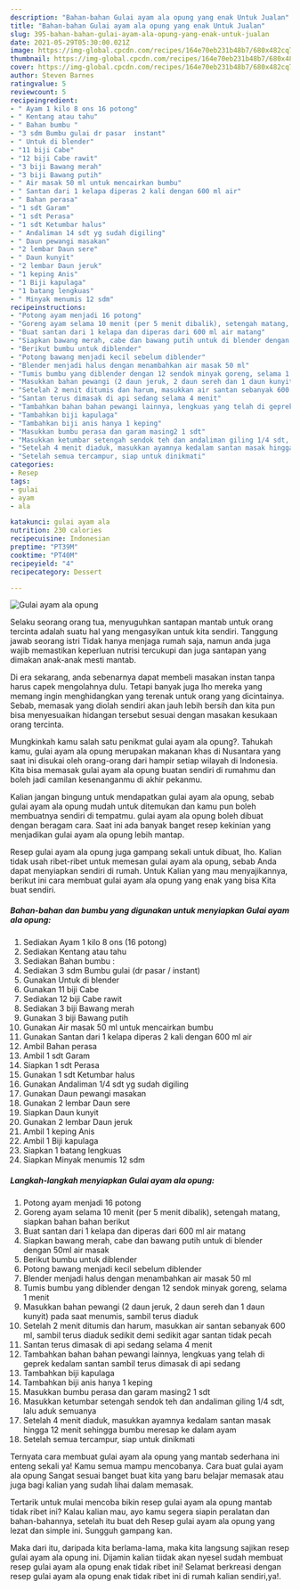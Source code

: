 ```yaml
---
description: "Bahan-bahan Gulai ayam ala opung yang enak Untuk Jualan"
title: "Bahan-bahan Gulai ayam ala opung yang enak Untuk Jualan"
slug: 395-bahan-bahan-gulai-ayam-ala-opung-yang-enak-untuk-jualan
date: 2021-05-29T05:30:00.021Z
image: https://img-global.cpcdn.com/recipes/164e70eb231b48b7/680x482cq70/gulai-ayam-ala-opung-foto-resep-utama.jpg
thumbnail: https://img-global.cpcdn.com/recipes/164e70eb231b48b7/680x482cq70/gulai-ayam-ala-opung-foto-resep-utama.jpg
cover: https://img-global.cpcdn.com/recipes/164e70eb231b48b7/680x482cq70/gulai-ayam-ala-opung-foto-resep-utama.jpg
author: Steven Barnes
ratingvalue: 5
reviewcount: 5
recipeingredient:
- " Ayam 1 kilo 8 ons 16 potong"
- " Kentang atau tahu"
- " Bahan bumbu "
- "3 sdm Bumbu gulai dr pasar  instant"
- " Untuk di blender"
- "11 biji Cabe"
- "12 biji Cabe rawit"
- "3 biji Bawang merah"
- "3 biji Bawang putih"
- " Air masak 50 ml untuk mencairkan bumbu"
- " Santan dari 1 kelapa diperas 2 kali dengan 600 ml air"
- " Bahan perasa"
- "1 sdt Garam"
- "1 sdt Perasa"
- "1 sdt Ketumbar halus"
- " Andaliman 14 sdt yg sudah digiling"
- " Daun pewangi masakan"
- "2 lembar Daun sere"
- " Daun kunyit"
- "2 lembar Daun jeruk"
- "1 keping Anis"
- "1 Biji kapulaga"
- "1 batang lengkuas"
- " Minyak menumis 12 sdm"
recipeinstructions:
- "Potong ayam menjadi 16 potong"
- "Goreng ayam selama 10 menit (per 5 menit dibalik), setengah matang, siapkan bahan bahan berikut"
- "Buat santan dari 1 kelapa dan diperas dari 600 ml air matang"
- "Siapkan bawang merah, cabe dan bawang putih untuk di blender dengan 50ml air masak"
- "Berikut bumbu untuk diblender"
- "Potong bawang menjadi kecil sebelum diblender"
- "Blender menjadi halus dengan menambahkan air masak 50 ml"
- "Tumis bumbu yang diblender dengan 12 sendok minyak goreng, selama 1 menit"
- "Masukkan bahan pewangi (2 daun jeruk, 2 daun sereh dan 1 daun kunyit) pada saat menumis, sambil terus diaduk"
- "Setelah 2 menit ditumis dan harum, masukkan air santan sebanyak 600 ml, sambil terus diaduk sedikit demi sedikit agar santan tidak pecah"
- "Santan terus dimasak di api sedang selama 4 menit"
- "Tambahkan bahan bahan pewangi lainnya, lengkuas yang telah di geprek kedalam santan sambil terus dimasak di api sedang"
- "Tambahkan biji kapulaga"
- "Tambahkan biji anis hanya 1 keping"
- "Masukkan bumbu perasa dan garam masing2 1 sdt"
- "Masukkan ketumbar setengah sendok teh dan andaliman giling 1/4 sdt, lalu aduk semuanya"
- "Setelah 4 menit diaduk, masukkan ayamnya kedalam santan masak hingga 12 menit sehingga bumbu meresap ke dalam ayam"
- "Setelah semua tercampur, siap untuk dinikmati"
categories:
- Resep
tags:
- gulai
- ayam
- ala

katakunci: gulai ayam ala 
nutrition: 230 calories
recipecuisine: Indonesian
preptime: "PT39M"
cooktime: "PT40M"
recipeyield: "4"
recipecategory: Dessert

---
```



![Gulai ayam ala opung](https://img-global.cpcdn.com/recipes/164e70eb231b48b7/680x482cq70/gulai-ayam-ala-opung-foto-resep-utama.jpg)

Selaku seorang orang tua, menyuguhkan santapan mantab untuk orang tercinta adalah suatu hal yang mengasyikan untuk kita sendiri. Tanggung jawab seorang istri Tidak hanya menjaga rumah saja, namun anda juga wajib memastikan keperluan nutrisi tercukupi dan juga santapan yang dimakan anak-anak mesti mantab.

Di era  sekarang, anda sebenarnya dapat membeli masakan instan tanpa harus capek mengolahnya dulu. Tetapi banyak juga lho mereka yang memang ingin menghidangkan yang terenak untuk orang yang dicintainya. Sebab, memasak yang diolah sendiri akan jauh lebih bersih dan kita pun bisa menyesuaikan hidangan tersebut sesuai dengan masakan kesukaan orang tercinta. 



Mungkinkah kamu salah satu penikmat gulai ayam ala opung?. Tahukah kamu, gulai ayam ala opung merupakan makanan khas di Nusantara yang saat ini disukai oleh orang-orang dari hampir setiap wilayah di Indonesia. Kita bisa memasak gulai ayam ala opung buatan sendiri di rumahmu dan boleh jadi camilan kesenanganmu di akhir pekanmu.

Kalian jangan bingung untuk mendapatkan gulai ayam ala opung, sebab gulai ayam ala opung mudah untuk ditemukan dan kamu pun boleh membuatnya sendiri di tempatmu. gulai ayam ala opung boleh dibuat dengan beragam cara. Saat ini ada banyak banget resep kekinian yang menjadikan gulai ayam ala opung lebih mantap.

Resep gulai ayam ala opung juga gampang sekali untuk dibuat, lho. Kalian tidak usah ribet-ribet untuk memesan gulai ayam ala opung, sebab Anda dapat menyiapkan sendiri di rumah. Untuk Kalian yang mau menyajikannya, berikut ini cara membuat gulai ayam ala opung yang enak yang bisa Kita buat sendiri.

<!--inarticleads1-->

##### Bahan-bahan dan bumbu yang digunakan untuk menyiapkan Gulai ayam ala opung:

1. Sediakan  Ayam 1 kilo 8 ons (16 potong)
1. Sediakan  Kentang atau tahu
1. Sediakan  Bahan bumbu :
1. Sediakan 3 sdm Bumbu gulai (dr pasar / instant)
1. Gunakan  Untuk di blender
1. Gunakan 11 biji Cabe
1. Sediakan 12 biji Cabe rawit
1. Sediakan 3 biji Bawang merah
1. Gunakan 3 biji Bawang putih
1. Gunakan  Air masak 50 ml untuk mencairkan bumbu
1. Gunakan  Santan dari 1 kelapa diperas 2 kali dengan 600 ml air
1. Ambil  Bahan perasa
1. Ambil 1 sdt Garam
1. Siapkan 1 sdt Perasa
1. Gunakan 1 sdt Ketumbar halus
1. Gunakan  Andaliman 1/4 sdt yg sudah digiling
1. Gunakan  Daun pewangi masakan
1. Gunakan 2 lembar Daun sere
1. Siapkan  Daun kunyit
1. Gunakan 2 lembar Daun jeruk
1. Ambil 1 keping Anis
1. Ambil 1 Biji kapulaga
1. Siapkan 1 batang lengkuas
1. Siapkan  Minyak menumis 12 sdm




<!--inarticleads2-->

##### Langkah-langkah menyiapkan Gulai ayam ala opung:

1. Potong ayam menjadi 16 potong
1. Goreng ayam selama 10 menit (per 5 menit dibalik), setengah matang, siapkan bahan bahan berikut
1. Buat santan dari 1 kelapa dan diperas dari 600 ml air matang
1. Siapkan bawang merah, cabe dan bawang putih untuk di blender dengan 50ml air masak
1. Berikut bumbu untuk diblender
1. Potong bawang menjadi kecil sebelum diblender
1. Blender menjadi halus dengan menambahkan air masak 50 ml
1. Tumis bumbu yang diblender dengan 12 sendok minyak goreng, selama 1 menit
1. Masukkan bahan pewangi (2 daun jeruk, 2 daun sereh dan 1 daun kunyit) pada saat menumis, sambil terus diaduk
1. Setelah 2 menit ditumis dan harum, masukkan air santan sebanyak 600 ml, sambil terus diaduk sedikit demi sedikit agar santan tidak pecah
1. Santan terus dimasak di api sedang selama 4 menit
1. Tambahkan bahan bahan pewangi lainnya, lengkuas yang telah di geprek kedalam santan sambil terus dimasak di api sedang
1. Tambahkan biji kapulaga
1. Tambahkan biji anis hanya 1 keping
1. Masukkan bumbu perasa dan garam masing2 1 sdt
1. Masukkan ketumbar setengah sendok teh dan andaliman giling 1/4 sdt, lalu aduk semuanya
1. Setelah 4 menit diaduk, masukkan ayamnya kedalam santan masak hingga 12 menit sehingga bumbu meresap ke dalam ayam
1. Setelah semua tercampur, siap untuk dinikmati




Ternyata cara membuat gulai ayam ala opung yang mantab sederhana ini enteng sekali ya! Kamu semua mampu mencobanya. Cara buat gulai ayam ala opung Sangat sesuai banget buat kita yang baru belajar memasak atau juga bagi kalian yang sudah lihai dalam memasak.

Tertarik untuk mulai mencoba bikin resep gulai ayam ala opung mantab tidak ribet ini? Kalau kalian mau, ayo kamu segera siapin peralatan dan bahan-bahannya, setelah itu buat deh Resep gulai ayam ala opung yang lezat dan simple ini. Sungguh gampang kan. 

Maka dari itu, daripada kita berlama-lama, maka kita langsung sajikan resep gulai ayam ala opung ini. Dijamin kalian tiidak akan nyesel sudah membuat resep gulai ayam ala opung enak tidak ribet ini! Selamat berkreasi dengan resep gulai ayam ala opung enak tidak ribet ini di rumah kalian sendiri,ya!.

